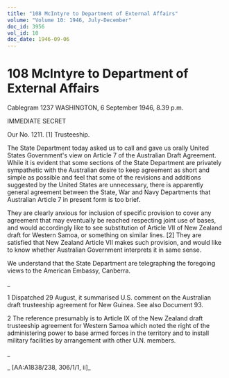 ```yaml
---
title: "108 McIntyre to Department of External Affairs"
volume: "Volume 10: 1946, July-December"
doc_id: 3956
vol_id: 10
doc_date: 1946-09-06
---
```


# 108 McIntyre to Department of External Affairs

Cablegram 1237 WASHINGTON, 6 September 1946, 8.39 p.m.

IMMEDIATE SECRET

Our No. 1211. [1] Trusteeship.

The State Department today asked us to call and gave us orally United States Government's view on Article 7 of the Australian Draft Agreement. While it is evident that some sections of the State Department are privately sympathetic with the Australian desire to keep agreement as short and simple as possible and feel that some of the revisions and additions suggested by the United States are unnecessary, there is apparently general agreement between the State, War and Navy Departments that Australian Article 7 in present form is too brief.

They are clearly anxious for inclusion of specific provision to cover any agreement that may eventually be reached respecting joint use of bases, and would accordingly like to see substitution of Article VII of New Zealand draft for Western Samoa, or something on similar lines. [2] They are satisfied that New Zealand Article VII makes such provision, and would like to know whether Australian Government interprets it in same sense.

We understand that the State Department are telegraphing the foregoing views to the American Embassy, Canberra.

_

1 Dispatched 29 August, it summarised U.S. comment on the Australian draft trusteeship agreement for New Guinea. See also Document 93.

2 The reference presumably is to Article IX of the New Zealand draft trusteeship agreement for Western Samoa which noted the right of the administering power to base armed forces in the territory and to install military facilities by arrangement with other U.N. members.

_

_ [AA:A1838/238, 306/1/1, ii]_
